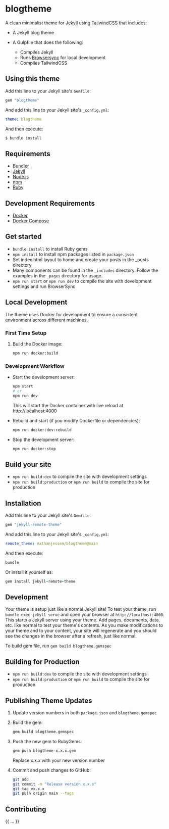 # blogtheme

A clean minimalist theme for [Jekyll](https://jekyllrb.com/) using [TailwindCSS](https://tailwindcss.com) that includes:

* A Jekyll blog theme
* A Gulpfile that does the following:

  * Compiles Jekyll
  * Runs [Browsersync](https://www.browsersync.io/) for local development
  * Compiles TailwindCSS

## Using this theme

Add this line to your Jekyll site's `Gemfile`:

```ruby
gem "blogtheme"
```

And add this line to your Jekyll site's `_config.yml`:

```yaml
theme: blogtheme
```

And then execute:

```bash
$ bundle install
```

## Requirements

* [Bundler](http://bundler.io/)
* [Jekyll](https://jekyllrb.com/)
* [Node.js](https://nodejs.org/en/)
* [npm](https://www.npmjs.com/)
* [Ruby](https://www.ruby-lang.org/en/)

## Development Requirements

* [Docker](https://www.docker.com/)
* [Docker Compose](https://docs.docker.com/compose/)

## Get started

* `bundle install` to install Ruby gems
* `npm install` to install npm packages listed in `package.json`
* Set index.html layout to home and create your posts in the _posts directory
* Many components can be found in the `_includes` directory. Follow the examples in the `_pages` directory for usage.
* `npm run start` or `npm run dev` to compile the site with development settings and run BrowserSync

## Local Development

The theme uses Docker for development to ensure a consistent environment across different machines.

### First Time Setup

1. Build the Docker image:
   ```bash
   npm run docker:build
   ```

### Development Workflow

* Start the development server:
  ```bash
  npm start
  # or
  npm run dev
  ```
  This will start the Docker container with live reload at http://localhost:4000

* Rebuild and start (if you modify Dockerfile or dependencies):
  ```bash
  npm run docker:dev:rebuild
  ```

* Stop the development server:
  ```bash
  npm run docker:stop
  ```

## Build your site

* `npm run build:dev` to compile the site with development settings
* `npm run build:production` or `npm run build` to compile the site for production

## Installation

Add this line to your Jekyll site's `Gemfile`:

```ruby
gem "jekyll-remote-theme"
```

And add this line to your Jekyll site's `_config.yml`:

```yaml
remote_theme: nathanjessen/blogtheme@main
```

And then execute:

```ruby
bundle
```

Or install it yourself as:

```ruby
gem install jekyll-remote-theme
```

## Development

Your theme is setup just like a normal Jekyll site! To test your theme, run `bundle exec jekyll serve` and open your browser at `http://localhost:4000`. This starts a Jekyll server using your theme. Add pages, documents, data, etc. like normal to test your theme's contents. As you make modifications to your theme and to your content, your site will regenerate and you should see the changes in the browser after a refresh, just like normal.

To build gem file, run `gem build blogtheme.gemspec`

## Building for Production

* `npm run build:dev` to compile the site with development settings
* `npm run build:production` or `npm run build` to compile the site for production

## Publishing Theme Updates

1. Update version numbers in both `package.json` and `blogtheme.gemspec`
2. Build the gem:
   ```bash
   gem build blogtheme.gemspec
   ```
3. Push the new gem to RubyGems:
   ```bash
   gem push blogtheme-x.x.x.gem
   ```
   Replace x.x.x with your new version number

4. Commit and push changes to GitHub:
   ```bash
   git add .
   git commit -m "Release version x.x.x"
   git tag vx.x.x
   git push origin main --tags
   ```

## Contributing

{{ ... }}
